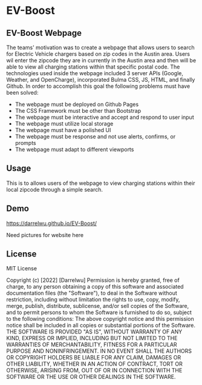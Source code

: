 # EV-Boost
 
## EV-Boost Webpage
 
The teams' motivation was to create a webpage that allows users to search for Electric Vehicle chargers based on zip codes in the Austin area. Users wil enter the zipcode they are in currently in the Austin area and then will be able to view all charging stations within that specific postal code. The technologies used inside the webpage included 3 server APIs (Google, Weather, and OpenCharge), incorporated Bulma CSS, JS, HTML, and finally Github. In order to accomplish this goal the following problems must have been solved:
 
 
* The webpage must be deployed on Github Pages
* The CSS Framework must be other than Bootstrap
* The webpage must be interactive and accept and respond to user input
* The webpage must utilize local storage
* The webpage must have a polished UI
* The webpage must be response and not use alerts, confirms, or prompts
* The webpage must adapt to different viewports

## Usage
This is to allows users of the webpage to view charging stations within their local zipcode through a simple search. 
 
## Demo
https://darrelwu.github.io/EV-Boost/

 
Need pictures for website here

## License
 
MIT License
 
Copyright (c) [2022] [Darrelwu]
Permission is hereby granted, free of charge, to any person obtaining a copy of this software and associated documentation files (the "Software"), to deal in the Software without restriction, including without limitation the rights to use, copy, modify, merge, publish, distribute, sublicense, and/or sell copies of the Software, and to permit persons to whom the Software is furnished to do so, subject to the following conditions:
The above copyright notice and this permission notice shall be included in all copies or substantial portions of the Software.
THE SOFTWARE IS PROVIDED "AS IS", WITHOUT WARRANTY OF ANY KIND, EXPRESS OR IMPLIED, INCLUDING BUT NOT LIMITED TO THE WARRANTIES OF MERCHANTABILITY, FITNESS FOR A PARTICULAR PURPOSE AND NONINFRINGEMENT. IN NO EVENT SHALL THE AUTHORS OR COPYRIGHT HOLDERS BE LIABLE FOR ANY CLAIM, DAMAGES OR OTHER LIABILITY, WHETHER IN AN ACTION OF CONTRACT, TORT OR OTHERWISE, ARISING FROM, OUT OF OR IN CONNECTION WITH THE SOFTWARE OR THE USE OR OTHER DEALINGS IN THE SOFTWARE.